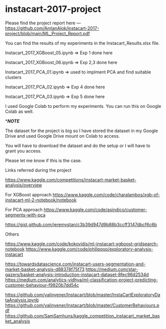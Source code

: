 # instacart-2017-project


Please find the project report here — https://github.com/AmlanAlok/instacart-2017-project/blob/main/ML_Project_Report.pdf

You can find the results of my experiments in the Instacart_Results.xlsx file.


Instacart_2017_XGBoost_05.ipynb => Exp 1 done here

Instacart_2017_XGBoost_06.ipynb => Exp 2,3 done here

Instacart_2017_PCA_01.ipynb => used to implment PCA and find suitable clusters

Instacart_2017_PCA_02.ipynb => Exp 4 done here

Instacart_2017_PCA_03.ipynb => Exp 5 done here


I used Google Colab to perform my experiments. You can run this on Google Colab as well.


****NOTE***

The dataset for the project is big so I have stored the dataset in my Google Drive and used Google Drive mount on Colab to access.

You will have to download the dataset and do the setup or I will have to grant you access.

Please let me know if this is the case.












Links referred during the project

https://www.kaggle.com/competitions/instacart-market-basket-analysis/overview

For XGBoost approach
https://www.kaggle.com/code/charalambos/xgb-of-instacart-ml-2-notebook/notebook

For PCA approach
https://www.kaggle.com/code/asindico/customer-segments-with-pca

https://gist.github.com/jeremystan/c3b39d947d9b88b3ccff3147dbcf6c6b

Others

https://www.kaggle.com/code/kokovidis/ml-instacart-xgboost-gridsearch-notebook
https://www.kaggle.com/code/philippsp/exploratory-analysis-instacart

https://towardsdatascience.com/instacart-users-segmentation-and-market-basket-analysis-d88378f75f73
https://medium.com/star-gazers/basket-analysis-introduction-instacart-dataset-8fec96d2534d
https://medium.com/analytics-vidhya/ml-classification-project-predicting-customer-behaviour-f9820b7dd54c

https://github.com/yalinyener/Instacart/blob/master/InstaCartExploratoryDataAnalysis.ipynb
https://github.com/yalinyener/Instacart/blob/master/CustomerBehaviours.pdf
https://github.com/SamSamhuns/kaggle_competition_instacart_market_basket_analysis
